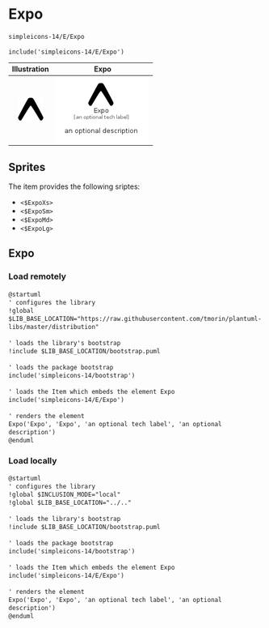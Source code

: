 # Expo


```text
simpleicons-14/E/Expo
```

```text
include('simpleicons-14/E/Expo')
```



| Illustration | Expo |
| :---: | :---: |
| ![illustration for Illustration](../../simpleicons-14/E/Expo.png) | ![illustration for Expo](../../simpleicons-14/E/Expo.Local.png) |



## Sprites
The item provides the following sriptes:

- `<$ExpoXs>`
- `<$ExpoSm>`
- `<$ExpoMd>`
- `<$ExpoLg>`





## Expo

### Load remotely
```plantuml
@startuml
' configures the library
!global $LIB_BASE_LOCATION="https://raw.githubusercontent.com/tmorin/plantuml-libs/master/distribution"

' loads the library's bootstrap
!include $LIB_BASE_LOCATION/bootstrap.puml

' loads the package bootstrap
include('simpleicons-14/bootstrap')

' loads the Item which embeds the element Expo
include('simpleicons-14/E/Expo')

' renders the element
Expo('Expo', 'Expo', 'an optional tech label', 'an optional description')
@enduml
```

### Load locally
```plantuml
@startuml
' configures the library
!global $INCLUSION_MODE="local"
!global $LIB_BASE_LOCATION="../.."

' loads the library's bootstrap
!include $LIB_BASE_LOCATION/bootstrap.puml

' loads the package bootstrap
include('simpleicons-14/bootstrap')

' loads the Item which embeds the element Expo
include('simpleicons-14/E/Expo')

' renders the element
Expo('Expo', 'Expo', 'an optional tech label', 'an optional description')
@enduml
```

